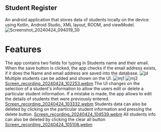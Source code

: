 ## Student Register
An android application that stores data of students locally on the device using Kotlin, Android Studio, XML layout, ROOM, and viewModel.
![Screenshot_20240424_094019_30](https://github.com/Oluwadhara/Student-Register/assets/99046185/ac3db1a7-1ba9-41de-ac7a-b53ab214c31f)
# Features
The app contains two fields for typing in Students name and their email. When the save button is clicked, the app checks if the email address exists, if it does the Name and email address are saved into the database.
![jd](https://github.com/Oluwadhara/Student-Register/assets/99046185/8dcd3b52-e1ad-45bc-97fa-1766029658d1)
Multiple students can be added and shown on the UI.
![mj1](https://github.com/Oluwadhara/Student-Register/assets/99046185/4bb84a2f-1c11-439b-aef2-b12c8665c169)
![mj2](https://github.com/Oluwadhara/Student-Register/assets/99046185/b349ed17-2836-46df-b9be-6dcf422e3889)
[Screen_recording_20240424_102253.webm](https://github.com/Oluwadhara/Student-Register/assets/99046185/73de3f85-58dc-4975-a5a7-505386bede46)
The UI changes on the selection of a student's information to allow the users edit or delete a particular student information. If a mistake is made, the app allows to edit the details of students thet were previously entered.
[Screen_recording_20240424_103332.webm](https://github.com/Oluwadhara/Student-Register/assets/99046185/ab6d9595-d337-4553-b73b-b279e1848234)
Students data can also be deleted by clicking on the particular student information and pressing the delete button.
[Screen_recording_20240424_104539.webm](https://github.com/Oluwadhara/Student-Register/assets/99046185/d49aa9df-4d80-4f27-8fd4-775cf955365d)
All students info can also be deleted by clicking the clear all button
[Screen_recording_20240424_105108.webm](https://github.com/Oluwadhara/Student-Register/assets/99046185/3c277563-8336-49b0-b3db-e74248af7b80)

